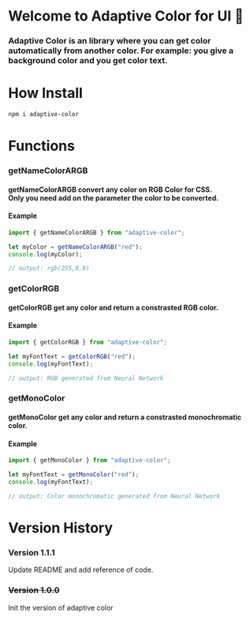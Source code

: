 # Welcome to Adaptive Color for UI 👋

### Adaptive Color is an library where you can get color automatically from another color. For example: you give a background color and you get color text.

# How Install
```bash
npm i adaptive-color
```

# Functions

### getNameColorARGB
#### getNameColorARGB convert any color on RGB Color for CSS. <br/>Only you need add on the parameter the color to be converted.

#### Example
```js
import { getNameColorARGB } from "adaptive-color";

let myColor = getNameColorARGB("red");
console.log(myColor);

// output: rgb(255,0,0)
```

### getColorRGB
#### getColorRGB get any color and return a constrasted RGB color.

#### Example
```js
import { getColorRGB } from "adaptive-color";

let myFontText = getColorRGB("red");
console.log(myFontText);

// output: RGB generated from Neural Network
```

### getMonoColor
#### getMonoColor get any color and return a constrasted monochromatic color.

#### Example
```js
import { getMonoColor } from "adaptive-color";

let myFontText = getMonoColor("red");
console.log(myFontText);

// output: Color monochromatic generated from Neural Network
```

# Version History

### Version 1.1.1
Update README and add reference of code.

### <s> Version 1.0.0</s>
Init the version of adaptive color 
